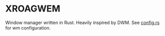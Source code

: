 # XROAGWEM
Window manager written in Rust. Heavily inspired by DWM. See [config.rs](src/config.rs) for wm configuration.
